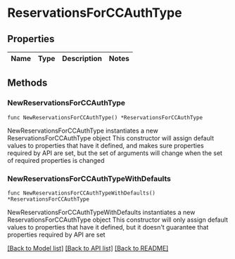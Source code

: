# ReservationsForCCAuthType

## Properties

Name | Type | Description | Notes
------------ | ------------- | ------------- | -------------

## Methods

### NewReservationsForCCAuthType

`func NewReservationsForCCAuthType() *ReservationsForCCAuthType`

NewReservationsForCCAuthType instantiates a new ReservationsForCCAuthType object
This constructor will assign default values to properties that have it defined,
and makes sure properties required by API are set, but the set of arguments
will change when the set of required properties is changed

### NewReservationsForCCAuthTypeWithDefaults

`func NewReservationsForCCAuthTypeWithDefaults() *ReservationsForCCAuthType`

NewReservationsForCCAuthTypeWithDefaults instantiates a new ReservationsForCCAuthType object
This constructor will only assign default values to properties that have it defined,
but it doesn't guarantee that properties required by API are set


[[Back to Model list]](../README.md#documentation-for-models) [[Back to API list]](../README.md#documentation-for-api-endpoints) [[Back to README]](../README.md)


